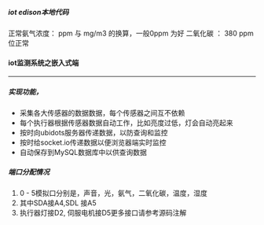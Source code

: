 ##### iot edison本地代码

正常氨气浓度： ppm 与 mg/m3 的换算，一般0ppm 为好
二氧化碳 ： 380 ppm位正常

#### iot监测系统之嵌入式端
-----

##### 实现功能，
* 采集各大传感器的数据数据，每个传感器之间互不依赖
* 每个执行器根据传感器数据自动工作，比如亮度过低，灯会自动亮起来
* 按时向ubidots服务器传递数据，以防查询和监控
* 按时给socket.io传递数据以便浏览器端实时监控
* 自动保存到MySQL数据库中以供查询数据

##### 端口分配情况

1. 0 - 5模拟口分别是，声音，光，氨气，二氧化碳，温度，湿度
2. 其中SDA接A4,SDL 接A5
3. 执行器灯接D2, 伺服电机接D5更多接口请参考源码注解
